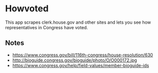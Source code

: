 # Howvoted

This app scrapes clerk.house.gov and other sites and lets you see how
representatives in Congress have voted.



## Notes

- https://www.congress.gov/bill/116th-congress/house-resolution/630
- http://bioguide.congress.gov/bioguide/photo/O/O000172.jpg
- https://www.congress.gov/help/field-values/member-bioguide-ids
